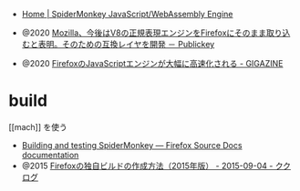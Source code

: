 
- [Home | SpiderMonkey JavaScript/WebAssembly Engine](https://spidermonkey.dev/)

- @2020 [Mozilla、今後はV8の正規表現エンジンをFirefoxにそのまま取り込むと表明。そのための互換レイヤを開発 － Publickey](https://www.publickey1.jp/blog/20/mozillav8firefox.html)
- @2020 [FirefoxのJavaScriptエンジンが大幅に高速化される - GIGAZINE](https://gigazine.net/news/20200929-firefox-jit-faster/)

# build
[[mach]] を使う
- [Building and testing SpiderMonkey — Firefox Source Docs documentation](https://firefox-source-docs.mozilla.org/js/build.html)
- @2015 [Firefoxの独自ビルドの作成方法（2015年版） - 2015-09-04 - ククログ](https://www.clear-code.com/blog/2015/9/4.html)
